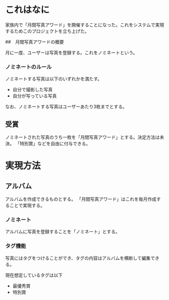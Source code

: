# これはなに

家族内で「月間写真アワード」を開催することになった。これをシステムで実現するためこのプロジェクトを立ち上げた。

##　月間写真アワードの概要

月に一度、ユーザーは写真を登録する。これをノミネートという。

### ノミネートのルール

ノミネートする写真は以下のいずれかを満たす。
- 自分で撮影した写真
- 自分が写っている写真

なお、ノミネートする写真はユーザーあたり3枚までとする。

## 受賞

ノミネートされた写真のうち一枚を「月間写真アワード」とする。決定方法は未決。
「特別賞」などを自由に付与できる。

# 実現方法

## アルバム

アルバムを作成できるものとする。
「月間写真アワード」はこれを毎月作成することで実現する。

### ノミネート

アルバムに写真を登録することを「ノミネート」とする。

### タグ機能

写真にはタグをつけることができ、タグの内容はアルバムを横断して編集できる。

現在想定しているタグは以下

- 最優秀賞
- 特別賞


